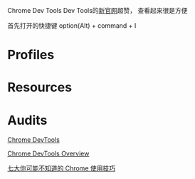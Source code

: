 Chrome Dev Tools
Dev Tools的[新官网]((https://developers.google.com/web/tools/chrome-devtools/))超赞，
查看起来很是方便

首先打开的快捷键 option(Alt) + command + I











# Profiles

# Resources

# Audits

[Chrome DevTools](https://developers.google.com/web/tools/chrome-devtools/)

[Chrome DevTools Overview](https://developer.chrome.com/devtools)

[七大你可能不知道的 Chrome 使用技巧](http://www.geekpark.net/topics/165009)